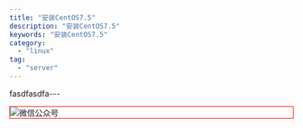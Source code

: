 ```yaml
---
title: "安装CentOS7.5"
description: "安装CentOS7.5"
keywords: "安装CentOS7.5"
category:
  - "linux"
tag:
  - "server"
---
```



fasdfasdfa---

<img style="border:1px red solid; display:block; margin:0 auto;" :src="$withBase('/qrcode.jpg')" alt="微信公众号" />

